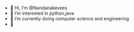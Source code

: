 - 👋 Hi, I’m @Nandanakevees
- 👀 I’m interested in python,java
- 🌱 I’m currently doing  computer science and engineering
- 💞️

<!---
Nandanakevees/Nandanakevees is a ✨ special ✨ repository because its `README.md` (this file) appears on your GitHub profile.
You can click the Preview link to take a look at your changes.
--->
